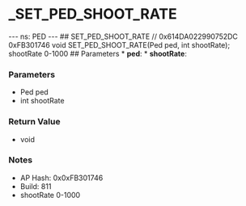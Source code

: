 # _SET_PED_SHOOT_RATE

--- ns: PED --- ## SET_PED_SHOOT_RATE  // 0x614DA022990752DC 0xFB301746 void SET_PED_SHOOT_RATE(Ped ped, int shootRate);  shootRate 0-1000  ## Parameters * **ped**: * **shootRate**:

### Parameters
* Ped ped
* int shootRate

### Return Value
* void

### Notes
* AP Hash: 0x0xFB301746
* Build: 811
* shootRate 0-1000

